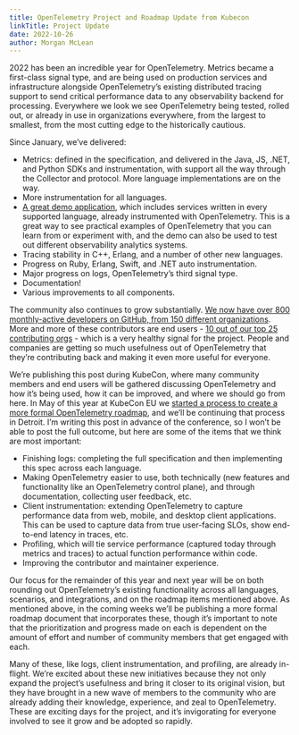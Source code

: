 ```yaml
---
title: OpenTelemetry Project and Roadmap Update from Kubecon
linkTitle: Project Update
date: 2022-10-26
author: Morgan McLean
---
```


2022 has been an incredible year for OpenTelemetry. Metrics became a first-class
signal type, and are being used on production services and infrastructure
alongside OpenTelemetry’s existing distributed tracing support to send critical
performance data to any observability backend for processing. Everywhere we look
we see OpenTelemetry being tested, rolled out, or already in use in
organizations everywhere, from the largest to smallest, from the most cutting
edge to the historically cautious.

Since January, we’ve delivered:

- Metrics: defined in the specification, and delivered in the Java, JS, .NET,
  and Python SDKs and instrumentation, with support all the way through the
  Collector and protocol. More language implementations are on the way.
- More instrumentation for all languages.
- [A great demo application](../announcing-opentelemetry-demo-release), which
  includes services written in every supported language, already instrumented
  with OpenTelemetry. This is a great way to see practical examples of
  OpenTelemetry that you can learn from or experiment with, and the demo can
  also be used to test out different observability analytics systems.
- Tracing stability in C++, Erlang, and a number of other new languages.
- Progress on Ruby, Erlang, Swift, and .NET auto instrumentation.
- Major progress on logs, OpenTelemetry’s third signal type.
- Documentation!
- Various improvements to all components.

The community also continues to grow substantially.
[We now have over 800 monthly-active developers on GitHub, from 150 different organizations](https://opentelemetry.devstats.cncf.io/d/7/companies-contributing-in-repository-groups?orgId=1&from=now-4y&to=now).
More and more of these contributors are end users -
[10 out of our top 25 contributing orgs](https://opentelemetry.devstats.cncf.io/d/5/companies-table?orgId=1) -
which is a very healthy signal for the project. People and companies are getting
so much usefulness out of OpenTelemetry that they’re contributing back and
making it even more useful for everyone.

We’re publishing this post during KubeCon, where many community members and end
users will be gathered discussing OpenTelemetry and how it’s being used, how it
can be improved, and where we should go from here. In May of this year at
KubeCon EU we
[started a process to create a more formal OpenTelemetry roadmap](https://docs.google.com/document/d/1jt47KPwgDG_-4kR4J5GtFSCEhQO3CHgUdAwpCKTQHO8/edit#),
and we’ll be continuing that process in Detroit. I’m writing this post in
advance of the conference, so I won’t be able to post the full outcome, but here
are some of the items that we think are most important:

- Finishing logs: completing the full specification and then implementing this
  spec across each language.
- Making OpenTelemetry easier to use, both technically (new features and
  functionality like an OpenTelemetry control plane), and through documentation,
  collecting user feedback, etc.
- Client instrumentation: extending OpenTelemetry to capture performance data
  from web, mobile, and desktop client applications. This can be used to capture
  data from true user-facing SLOs, show end-to-end latency in traces, etc.
- Profiling, which will tie service performance (captured today through metrics
  and traces) to actual function performance within code.
- Improving the contributor and maintainer experience.

Our focus for the remainder of this year and next year will be on both rounding
out OpenTelemetry’s existing functionality across all languages, scenarios, and
integrations, and on the roadmap items mentioned above. As mentioned above, in
the coming weeks we’ll be publishing a more formal roadmap document that
incorporates these, though it’s important to note that the prioritization and
progress made on each is dependent on the amount of effort and number of
community members that get engaged with each.

Many of these, like logs, client instrumentation, and profiling, are already
in-flight. We’re excited about these new initiatives because they not only
expand the project’s usefulness and bring it closer to its original vision, but
they have brought in a new wave of members to the community who are already
adding their knowledge, experience, and zeal to OpenTelemetry. These are
exciting days for the project, and it’s invigorating for everyone involved to
see it grow and be adopted so rapidly.
